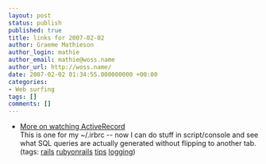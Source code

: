```yaml
---
layout: post
status: publish
published: true
title: links for 2007-02-02
author: Graeme Mathieson
author_login: mathie
author_email: mathie@woss.name
author_url: http://woss.name/
date: 2007-02-02 01:34:55.000000000 +00:00
categories:
- Web surfing
tags: []
comments: []
---
```

<ul class="delicious">
	<li>
		<div class="delicious-link"><a href="http://weblog.jamisbuck.org/2007/1/31/more-on-watching-activerecord">More on watching ActiveRecord</a></div>
		<div class="delicious-extended">This is one for my ~/.irbrc -- now I can do stuff in script/console and see what SQL queries are actually generated without flipping to another tab.</div>
		<div class="delicious-tags">(tags: <a href="http://del.icio.us/mathie/rails">rails</a> <a href="http://del.icio.us/mathie/rubyonrails">rubyonrails</a> <a href="http://del.icio.us/mathie/tips">tips</a> <a href="http://del.icio.us/mathie/logging">logging</a>)</div>
	</li>
</ul>
